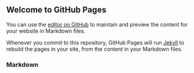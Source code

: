 ## Welcome to GitHub Pages

You can use the [editor on GitHub](https://github.com/jiwenhao66/jiwenhao66.github.io/edit/main/index.md) to maintain and preview the content for your website in Markdown files.

Whenever you commit to this repository, GitHub Pages will run [Jekyll](https://jekyllrb.com/) to rebuild the pages in your site, from the content in your Markdown files.

### Markdown

<!DOCTYPE html>
<html lang="china">
<head>
    <meta charset="UTF-8">
    <meta http-equiv="X-UA-Compatible" content="IE=edge">
    <meta name="viewport" content="width=device-width, initial-scale=1.0">
    <title>我的第三个网页

    </title>
   
<style>
    ul{
        list-style-type: none;
        
        margin: 0;
        padding: 0;
        overflow: hidden;
        background-color: #333;
}
    a:link,a:visited{
      
        display: block;
     
        color: white;
        width: 80px;
        height: 40px;
        text-align: center;
        font-family: 'Courier New', Courier, monospace;
        text-decoration: solid;

    }
    a:active{
        
        background-color: cyan;
        font-family: 'Franklin Gothic Medium', 'Arial Narrow', Arial, sans-serif;
    }
    li {
       float: left; 
    }

    .active {
    background-color: #4CAF50;
}
.el-carousel__item h3 {
    color: #475669;
    font-size: 14px;
    opacity: 0.75;
    line-height: 150px;
    margin: 0;
  }

  .el-carousel__item:nth-child(2n) {
     background-color: #99a9bf;
  }
  
  .el-carousel__item:nth-child(2n+1) {
     background-color: #d3dce6;
  }
</style>
<body>
  <h1 style="text-shadow:5px 5px #4CAF50  5px;">我的主页</h1>
<hr>
	<script>
		function doSearch(value){
			alert('You input: ' + value);
		}
	</script>

    <template>
        <div class="block">
          <span class="demonstration">默认 Hover 指示器触发</span>
          <el-carousel height="150px">
            <el-carousel-item v-for="item in 4" :key="item">
              <h3 class="small">{{ item }}</h3>
            </el-carousel-item>
          </el-carousel>
        </div>
        <div class="block">
          <span class="demonstration">Click 指示器触发</span>
          <el-carousel trigger="click" height="150px">
            <el-carousel-item v-for="item in 4" :key="item">
              <h3 class="small">{{ item }}</h3>
            </el-carousel-item>
          </el-carousel>
        </div>
      </template>
    <ul >
        <li ><a class="active" href="#home" >主页</a></li>
        <li><a href="#news">了解</a></li>
        <li><a href="#contact">信息</a></li>
        <li><a href="#school">我的学校</a></li>
        <li><a href="#clas">我的班级</a></li>
        <li><a href="#information">我的详情</a></li>
        <li><a href="#want">我的目标</a></li>
        <li style="float: right;"><a class="active" href="#about">关于我</a></li>
        <li style="float: right;"><a class="active" href="#about">联系我们</a></li>
        <li style="float: right;"><a class="active" href="#about">基础信息</a></li>
    </ul>
   
    <hr>
    
	<p>输入你想输入的关键字</p>
  <input type="text" style="width: 300px;" value="关键字">
  <input type="submit" value="搜索">
	<div style="margin:20px 0;"></div>
	
 
      </div>
      <div id="container" style="width: 500px;">
        <div id="header" style="background-color:#4CAF50;">
            <h1 style="bottom: 10px; text-align: center;">这是一个大标题</h1>
        </div>

    </div>
    <div id="menu" style="float:left;width: 100px ;height: 200px;background-color:#4CAF50;">
        <h2 style="color: aliceblue; text-align: center;">菜单</h2>
        <h3 style="color: aliceblue;text-align: center;">java</h3>
        <h3 style="color: aliceblue;text-align: center;">js</h3>
        <h3 style="color: aliceblue;text-align: center;">css</h3>
    </div>
    <div id="content" style="float:left; background-color:aliceblue;height: 200px;width: 400px;text-align: center;">
      <br>
      <br>
        <b>这是内容加粗</b>快来编写
    </div>
 
    <div id="sil" style="background-color:#4CAF50; text-align:center; height: 20px;width: 500px;float: left;text-align: center;">
        这是属于我的作品
    </div><br>
</body>
</html>



**Bold** and _Italic_ and `Code` text

[Link](url) and ![Image](src)
```

For more details see [GitHub Flavored Markdown](https://guides.github.com/features/mastering-markdown/).

### Jekyll Themes

Your Pages site will use the layout and styles from the Jekyll theme you have selected in your [repository settings](https://github.com/jiwenhao66/jiwenhao66.github.io/settings/pages). The name of this theme is saved in the Jekyll `_config.yml` configuration file.

### Support or Contact

Having trouble with Pages? Check out our [documentation](https://docs.github.com/categories/github-pages-basics/) or [contact support](https://support.github.com/contact) and we’ll help you sort it out.
